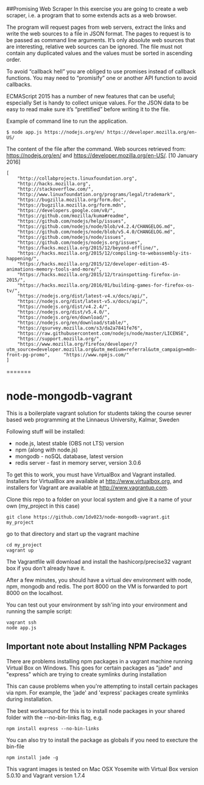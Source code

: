 
##Promising Web Scraper
In this exercise you are going to create a web scraper, i.e. a program that to some extends acts as a web browser.

The program will request pages from web servers, extract the links and write the web sources to a file in JSON format. 
The pages to request is to be passed as command line arguments. It’s only absolute web sources that are interesting, relative web sources can be ignored. The file must not contain any duplicated values and the values must be sorted in ascending order.

To avoid “callback hell” you are obliged to use promises instead of callback functions. You may need to “promisify” one or another API function to avoid callbacks.

ECMAScript 2015 has a number of new features that can be useful; especially Set is handy to collect unique values. For the JSON data to be easy to read make sure it’s “prettified” before writing it to the file.

Example of command line to run the application.

```shell
$ node app.js https://nodejs.org/en/ https://developer.mozilla.org/en-US/
```

The content of the file after the command. Web sources retrieved from: https://nodejs.org/en/ and https://developer.mozilla.org/en-US/. [10 January 2016]

```shell
[  
    "http://collabprojects.linuxfoundation.org",  
    "http://hacks.mozilla.org",  
    "http://stackoverflow.com/",  
    "http://www.linuxfoundation.org/programs/legal/trademark",  
    "https://bugzilla.mozilla.org/form.doc",  
    "https://bugzilla.mozilla.org/form.mdn",  
    "https://developers.google.com/v8/", 
    "https://github.com/mozilla/kuma#readme", 
    "https://github.com/nodejs/help/issues", 
    "https://github.com/nodejs/node/blob/v4.2.4/CHANGELOG.md", 
    "https://github.com/nodejs/node/blob/v5.4.0/CHANGELOG.md", 
    "https://github.com/nodejs/node/issues", 
    "https://github.com/nodejs/nodejs.org/issues", 
    "https://hacks.mozilla.org/2015/12/beyond-offline/", 
    "https://hacks.mozilla.org/2015/12/compiling-to-webassembly-its-happening/", 
    "https://hacks.mozilla.org/2015/12/developer-edition-45-animations-memory-tools-and-more/", 
    "https://hacks.mozilla.org/2015/12/trainspotting-firefox-in-2015/", 
    "https://hacks.mozilla.org/2016/01/building-games-for-firefox-os-tv/", 
    "https://nodejs.org/dist/latest-v4.x/docs/api/", 
    "https://nodejs.org/dist/latest-v5.x/docs/api/", 
    "https://nodejs.org/dist/v4.2.4/", 
    "https://nodejs.org/dist/v5.4.0/", 
    "https://nodejs.org/en/download/", 
    "https://nodejs.org/en/download/stable/", 
    "https://qsurvey.mozilla.com/s3/da2a7841fe76", 
    "https://raw.githubusercontent.com/nodejs/node/master/LICENSE", 
    "https://support.mozilla.org/", 
    "https://www.mozilla.org/firefox/developer/?utm_source=developer.mozilla.org&utm_medium=referral&utm_campaign=mdn-front-pg-promo",     "https://www.npmjs.com/" 
]
```
=======
# node-mongodb-vagrant
This is a boilerplate vagrant solution for students taking the course sevrer based web programming at the Linnaeus University, Kalmar, Sweden

Following stuff will be installed:
* node.js, latest stable (OBS not LTS) version
* npm (along with node.js)
* mongodb - noSQL database, latest version
* redis server - fast in memory server, version 3.0.6

To get this to work, you must have VirtualBox and Vagrant installed. Installers for VirtualBox are available at http://www.virtualbox.org, and installers for
Vagrant are available at http://www.vagrantup.com.

Clone this repo to a folder on your local system and give it a name of your own (my_project in this case)

    git clone https://github.com/1dv023/node-mongodb-vagrant.git my_project

go to that directory and start up the vagrant machine

    cd my_project
    vagrant up

The Vagrantfile will download and install the hashicorp/precise32 vagrant box if you don't
already have it.

After a few minutes, you should have a virtual dev environment with node, npm, mongodb and redis.
The port 8000 on the VM is forwarded to port 8000 on the localhost.

You can test out your environment by ssh'ing into your environment and running the sample script:

    vagrant ssh
    node app.js

## Important note about Installing NPM Packages

There are problems installing npm packages in a vagrant machine running Virtual Box on Windows. This goes for certain packages as "jade" and "express" which are trying to create symlinks during installation

This can cause problems when you're attempting to install certain packages via npm. For
example, the 'jade' and 'express' packages create symlinks during installation.

The best workaround for this is to install node packages in your shared folder with the
--no-bin-links flag, e.g.

    npm install express --no-bin-links

You can also try to install the package as globals if you need to execture the bin-file

    npm install jade -g

This vagrant images is tested on Mac OSX Yosemite with Virtual Box version 5.0.10 and Vagrant version 1.7.4
